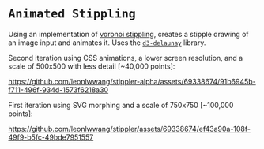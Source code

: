 # `Animated Stippling`

Using an implementation of [voronoi stippling](https://observablehq.com/@mbostock/voronoi-stippling), creates a stipple drawing of an image input and animates it. Uses the [`d3-delaunay`](https://github.com/d3/d3-delaunay) library.

Second iteration using CSS animations, a lower screen resolution, and a scale of 500x500 with less detail [~40,000 points]:

https://github.com/leonlwwang/stippler-alpha/assets/69338674/91b6945b-f711-496f-934d-1573f6218a30

First iteration using SVG morphing and a scale of 750x750 [~100,000 points]:

https://github.com/leonlwwang/stippler/assets/69338674/ef43a90a-108f-49f9-b5fc-49bde7951557
